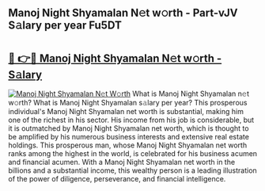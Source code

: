 ## Manoj Night Shyamalan N𝚎t w𝚘rth - Part-vJV S𝚊lary per year Fu5DT

# <h2><a href="http://gc0k8xz.nevu.top/?p=Manoj+Night+Shyamalan">🔗 👉🔴 Manoj Night Shyamalan N𝚎t w𝚘rth - S𝚊lary</a></h2>

[![Manoj Night Shyamalan N𝚎t W𝚘rth](https://i.imgur.com/Oavwk0R.jpeg)](http://gc0k8xz.nevu.top/?p=Manoj+Night+Shyamalan)
What is Manoj Night Shyamalan n𝚎t w𝚘rth? What is Manoj Night Shyamalan s𝚊lary per year?
This prosperous individual's Manoj Night Shyamalan net worth is substantial, making him one of the richest in his sector. His income from his job is considerable, but it is outmatched by Manoj Night Shyamalan net worth, which is thought to be amplified by his numerous business interests and extensive real estate holdings. This prosperous man, whose Manoj Night Shyamalan net worth ranks among the highest in the world, is celebrated for his business acumen and financial acumen. With a Manoj Night Shyamalan net worth in the billions and a substantial income, this wealthy person is a leading illustration of the power of diligence, perseverance, and financial intelligence.
